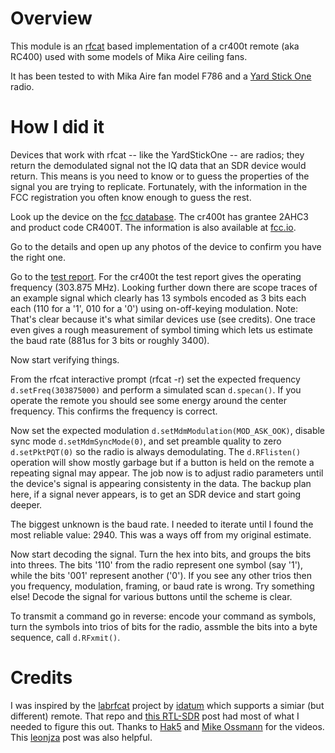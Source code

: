 # Overview

This module is an [rfcat](https://github.com/atlas0fd00m/rfcat) based implementation of a cr400t remote (aka RC400) used with some models of Mika Aire ceiling fans.

It has been tested to with Mika Aire fan model F786 and a [Yard Stick One](https://greatscottgadgets.com/yardstickone) radio.

# How I did it

Devices that work with rfcat -- like the YardStickOne -- are radios; they return the demodulated signal not the IQ data that an SDR device would return. This means is you need to know or to guess the properties of the signal you are trying to replicate. Fortunately, with the information in the FCC registration you often know enough to guess the rest.

Look up the device on the [fcc database](https://www.fcc.gov/oet/ea/fccid). The cr400t has grantee 2AHC3 and product code CR400T. The information is also available at [fcc.io](https://fccid.io/2AHC3CR400T).  

Go to the details and open up any photos of the device to confirm you have the right one.

Go to the [test report](https://fcc.report/FCC-ID/2AHC3CR400T). For the cr400t the test report gives the operating frequency (303.875 MHz). Looking further down there are scope traces of an example signal which clearly has 13 symbols encoded as 3 bits each each (110 for a '1', 010 for a '0') using on-off-keying modulation. Note: That's clear because it's what similar devices use (see credits). One trace even gives a rough measurement of symbol timing which lets us estimate the baud rate (881us for 3 bits or roughly 3400). 

Now start verifying things.

From the rfcat interactive prompt (rfcat -r) set the expected frequency `d.setFreq(303875000)` and perform a simulated scan `d.specan()`. If you operate the remote you should see some energy around the center frequency. This confirms the frequency is correct.

Now set the expected modulation `d.setMdmModulation(MOD_ASK_OOK)`, disable sync mode `d.setMdmSyncMode(0)`, and set preamble quality to zero `d.setPktPQT(0)` so the radio is always demodulating. The `d.RFlisten()` operation will show mostly garbage but if a button is held on the remote a repeating signal may appear. The job now is to adjust radio parameters until the device's signal is appearing consistenty in the data. The backup plan here, if a signal never appears, is to get an SDR device and start going deeper.

The biggest unknown is the baud rate. I needed to iterate until I found the most reliable value: 2940. This was a ways off from my original estimate.

Now start decoding the signal. Turn the hex into bits, and groups the bits into threes. The bits '110' from the radio represent one symbol (say '1'), while the bits '001' represent another ('0'). If you see any other trios then you frequency, modulation, framing, or baud rate is wrong. Try something else! Decode the signal for various buttons until the scheme is clear.

To transmit a command go in reverse: encode your command as symbols, turn the symbols into trios of bits for the radio, assmble the bits into a byte sequence, call `d.RFxmit()`.

# Credits

I was inspired by the [labrfcat](https://github.com/idatum/labrfcat) project by [idatum](https://github.com/idatum) which supports a simiar (but different) remote. That repo and [this RTL-SDR](https://www.rtl-sdr.com/hak5-reverse-engineering-radio-protocols-with-sdr-and-the-yardstick-one/) post had most of what I needed to figure this out. Thanks to [Hak5](https://www.youtube.com/@hak5) and [Mike Ossmann](http://www.ossmann.com/mike/) for the videos. This [leonjza](https://leonjza.github.io/blog/2016/10/02/reverse-engineering-static-key-remotes-with-gnuradio-and-rfcat/) post was also helpful. 

